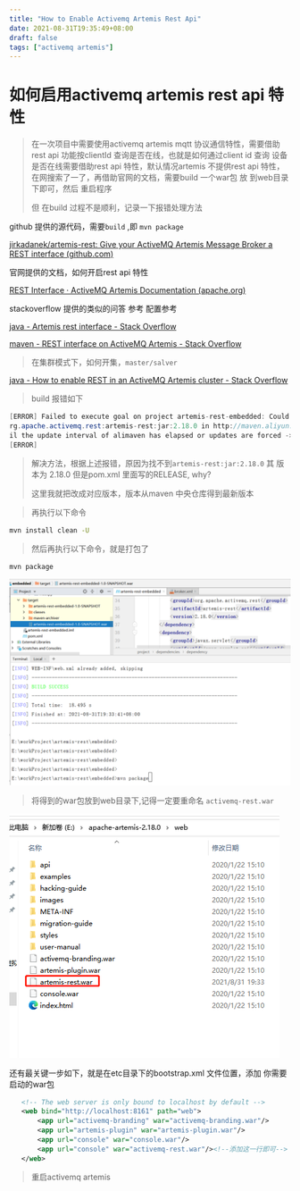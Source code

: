 ```yaml
---
title: "How to Enable Activemq Artemis Rest Api"
date: 2021-08-31T19:35:49+08:00
draft: false
tags: ["activemq artemis"]
---
```


# 如何启用activemq artemis rest api 特性

> 在一次项目中需要使用activemq artemis mqtt 协议通信特性，需要借助rest api 功能按clientId 查询是否在线，也就是如何通过client id 查询 设备是否在线需要借助rest api 特性，默认情况artemis 不提供rest api 特性，在网搜索了一了，再借助官网的文档，需要build 一个war包 放 到web目录下即可，然后 重启程序
>
> 但 在build 过程不是顺利，记录一下报错处理方法 



github 提供的源代码，需要`build` ,即 `mvn package`  

[jirkadanek/artemis-rest: Give your ActiveMQ Artemis Message Broker a REST interface (github.com)](https://github.com/jirkadanek/artemis-rest)

官网提供的文档，如何开启rest api 特性

[REST Interface · ActiveMQ Artemis Documentation (apache.org)](https://activemq.apache.org/components/artemis/documentation/latest/rest.html)

stackoverflow  提供的类似的问答 参考  配置参考

[java - Artemis rest interface - Stack Overflow](https://stackoverflow.com/questions/59319707/artemis-rest-interface)

[maven - REST interface on ActiveMQ Artemis - Stack Overflow](https://stackoverflow.com/questions/63668418/rest-interface-on-activemq-artemis)

> 在集群模式下，如何开集，`master/salver`

[java - How to enable REST in an ActiveMQ Artemis cluster - Stack Overflow](https://stackoverflow.com/questions/59847221/how-to-enable-rest-in-an-activemq-artemis-cluster)

> build 报错如下



```java
[ERROR] Failed to execute goal on project artemis-rest-embedded: Could not resolve dependencies for project com.github.jdanekrh:artemis-rest-embedded:war:1.0-SNAPSHOT: Failure to find o
rg.apache.activemq.rest:artemis-rest:jar:2.18.0 in http://maven.aliyun.com/nexus/content/repositories/central/ was cached in the local repository, resolution will not be reattempted unt
il the update interval of alimaven has elapsed or updates are forced -> [Help 1]
[ERROR]
```

> 解决方法，根据上述报错，原因为找不到`artemis-rest:jar:2.18.0`  其 版本为 2.18.0 但是pom.xml 里面写的RELEASE, why?  
>
> 这里我就把改成对应版本，版本从maven 中央仓库得到最新版本

> 再执行以下命令

```bash
mvn install clean -U
```

> 然后再执行以下命令，就是打包了

```bash
mvn package
```



![image-20210831195034813](image-20210831195034813.png)

>  将得到的war包放到web目录下,记得一定要重命名 `activemq-rest.war`

![image-20210831195919395](image-20210831195919395.png)

还有最关键一步如下，就是在etc目录下的bootstrap.xml 文件位置，添加 你需要启动的war包

```xml
   <!-- The web server is only bound to localhost by default -->
   <web bind="http://localhost:8161" path="web">
       <app url="activemq-branding" war="activemq-branding.war"/>
       <app url="artemis-plugin" war="artemis-plugin.war"/>
       <app url="console" war="console.war"/>
	   <app url="console" war="activemq-rest.war"/><!--添加这一行即可-->
   </web>
```



> 重启activemq artemis 

